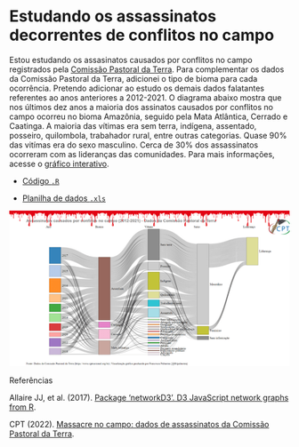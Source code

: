 # Estudando os assassinatos decorrentes de conflitos no campo

Estou estudando os assasinatos causados por conflitos no campo registrados pela [Comissão Pastoral da Terra](https://www.cptnacional.org.br/downlods/category/5-assassinatos). Para complementar os dados da Comissão Pastoral da Terra, adicionei o tipo de bioma para cada ocorrência. Pretendo adicionar ao estudo os demais dados falatantes referentes ao anos anteriores a 2012-2021. O diagrama abaixo mostra que nos últimos dez anos a maioria dos assinatos causados por conflitos no campo ocorreu no bioma Amazônia, seguido pela Mata Atlântica, Cerrado e Caatinga. A maioria das vítimas era sem terra, indígena, assentado, posseiro, quilombola, trabahador rural, entre outras categorias. Quase 90% das vitímas era do sexo masculino. Cerca de 30% dos assassinatos ocorreram com as lideranças das comunidades. Para mais informações, acesse o [gráfico interativo](https://rpubs.com/fblpalmeira/Assassinatos_CPT).

- [Código `.R`](https://github.com/fblpalmeira/assassinatos_CPT/blob/main/assassinatos_sankey.R)

- [Planilha de dados `.xls`](https://github.com/fblpalmeira/assassinatos_CPT/blob/main/assassinatos_10y_CPT.xls)

<img src="https://github.com/fblpalmeira/assassinatos_CPT/blob/main/assassinatos_CPT.png"/>

Referências

Allaire JJ, et al. (2017). [Package ‘networkD3’. D3 JavaScript network graphs from R](https://mran.revolutionanalytics.com/web/packages/networkD3/networkD3.pdf).

CPT (2022). [Massacre no campo: dados de assassinatos da Comissão Pastoral da Terra](https://www.cptnacional.org.br/downlods/category/5-assassinatos).
